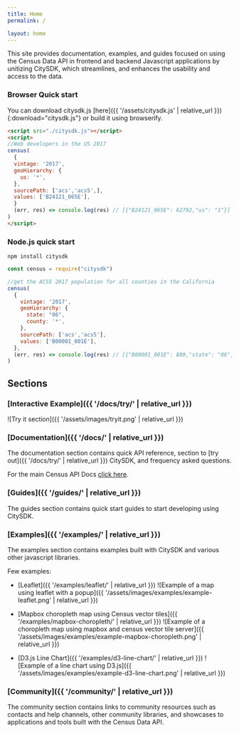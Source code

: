```yaml
---
title: Home
permalink: /

layout: home
---
```


This site provides documentation, examples, and guides focused on using the Census Data API in frontend and backend Javascript applications by unitizing CitySDK, which streamlines, and enhances the usability and access to the data.

### Browser Quick start
You can download citysdk.js [here]({{ '/assets/citysdk.js' | relative_url }}){:download="citysdk.js"} or build it using browserify.

```html
<script src="./citysdk.js"></script>
<script>
//Web developers in the US 2017
census(
  {
  vintage: '2017',
  geoHierarchy: {
    us: '*',
  },
  sourcePath: ['acs','acs5',],
  values: ['B24121_065E'],
  }
  (err, res) => console.log(res) // [{"B24121_065E": 62792,"us": "1"}]
)
</script>
```

### Node.js quick start

`npm install citysdk`

```js
const census = require("citysdk")

//get the ACS5 2017 population for all counties in the California
census(
  {
    vintage: '2017',
    geoHierarchy: {
      state: "06",
      county: '*',
    },
    sourcePath: ['acs','acs5'],
    values: ['B00001_001E'],
  },
  (err, res) => console.log(res) // [{"B00001_001E": 889,"state": "06","county": "049"}, ...
)
```

## Sections

### [Interactive Example]({{ '/docs/try/' | relative_url }})

![Try it section]({{ '/assets/images/tryit.png' | relative_url }})

### [Documentation]({{ '/docs/' | relative_url }})

The documentation section contains quick API reference, section to [try out]({{ '/docs/try/' | relative_url }}) CitySDK, and frequency asked questions.

For the main Census API Docs [click here](https://www.census.gov/data/developers/about.html).

### [Guides]({{ '/guides/' | relative_url }})

The guides section contains quick start guides to start developing using CitySDK.

### [Examples]({{ '/examples/' | relative_url }})

The examples section contains examples built with CitySDK and various other javascript libraries.

Few examples:

- [Leaflet]({{ '/examples/leaflet/' | relative_url }})
  ![Example of a map using leaflet with a popup]({{ '/assets/images/examples/example-leaflet.png' | relative_url }})

- [Mapbox choropleth map using Census vector tiles]({{ '/examples/mapbox-choropleth/' | relative_url }})
  ![Example of a choropleth map using mapbox and census vector tile server]({{ '/assets/images/examples/example-mapbox-choropleth.png' | relative_url }})

- [D3.js Line Chart]({{ '/examples/d3-line-chart/' | relative_url }})
  ![Example of a line chart using D3.js]({{ '/assets/images/examples/example-d3-line-chart.png' | relative_url }})

### [Community]({{ '/community/' | relative_url }})

The community section contains links to community resources such as contacts and help channels, other community libraries, and showcases to applications and tools built with the Census Data API.
